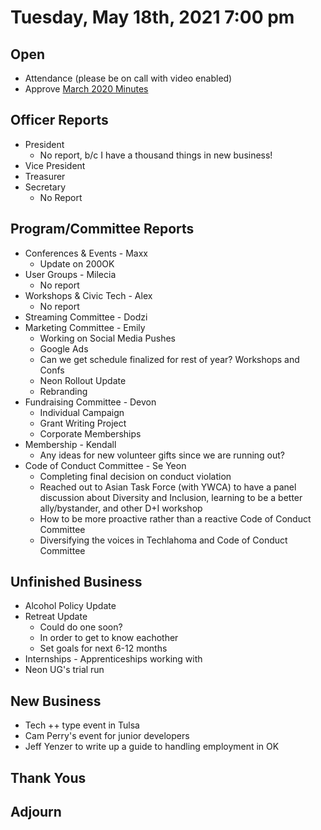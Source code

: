 
# Tuesday, May 18th, 2021 7:00 pm

## Open

- Attendance (please be on call with video enabled)
- Approve [March 2020 Minutes](https://github.com/techlahoma/board_meetings/blob/master/2021/03_March_minutes.md)

## Officer Reports

- President
  - No report, b/c I have a thousand things in new business!
- Vice President
- Treasurer 
- Secretary 
	- No Report

## Program/Committee Reports

- Conferences & Events - Maxx
	- Update on 200OK
- User Groups - Milecia
	- No report 
- Workshops & Civic Tech - Alex
	- No report 
- Streaming Committee - Dodzi 
- Marketing Committee - Emily
	- Working on Social Media Pushes
	- Google Ads
	- Can we get schedule finalized for rest of year? Workshops and Confs
	- Neon Rollout Update
	- Rebranding
- Fundraising Committee - Devon
	- Individual Campaign
	- Grant Writing Project
	- Corporate Memberships 
- Membership - Kendall
	- Any ideas for new volunteer gifts since we are running out?
- Code of Conduct Committee - Se Yeon
	- Completing final decision on conduct violation
	- Reached out to Asian Task Force (with YWCA) to have a panel discussion about Diversity and Inclusion, learning to be a better ally/bystander, and other D+I workshop
	- How to be more proactive rather than a reactive Code of Conduct Committee
	- Diversifying the voices in Techlahoma and Code of Conduct Committee

## Unfinished Business
- Alcohol Policy Update 
- Retreat Update
	- Could do one soon?
	- In order to get to know eachother
	- Set goals for next 6-12 months
- Internships - Apprenticeships working with 
- Neon UG's trial run

## New Business

- Tech ++ type event in Tulsa
- Cam Perry's event for junior developers
- Jeff Yenzer to write up a guide to handling employment in OK

## Thank Yous

## Adjourn
